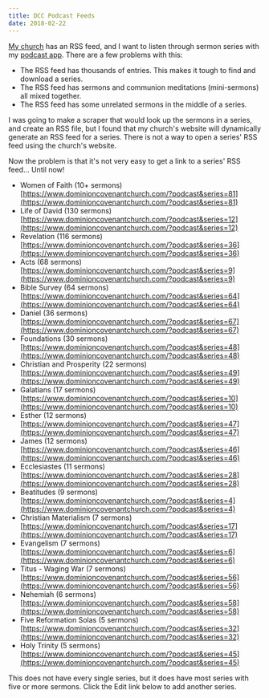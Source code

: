 ```yaml
---
title: DCC Podcast Feeds
date: 2018-02-22
---
```


[My church](https://www.dominioncovenantchurch.com) has an RSS feed, and I want to listen through sermon series with my [podcast app](./android-podcast-apps-review). There are a few problems with this:

- The RSS feed has thousands of entries. This makes it tough to find and download a series.
- The RSS feed has sermons and communion meditations (mini-sermons) all mixed together.
- The RSS feed has some unrelated sermons in the middle of a series.

I was going to make a scraper that would look up the sermons in a series, and create an RSS file, but I found that my church's website will dynamically generate an RSS feed for a series. There is not a way to open a series' RSS feed using the church's website.

Now the problem is that it's not very easy to get a link to a series' RSS feed... Until now!

- Women of Faith (10+ sermons) <br> [https://www.dominioncovenantchurch.com/?podcast&series=81](https://www.dominioncovenantchurch.com/?podcast&series=81)
- Life of David (130 sermons) <br> [https://www.dominioncovenantchurch.com/?podcast&series=12](https://www.dominioncovenantchurch.com/?podcast&series=12)
- Revelation (116 sermons) <br> [https://www.dominioncovenantchurch.com/?podcast&series=36](https://www.dominioncovenantchurch.com/?podcast&series=36)
- Acts (68 sermons) <br> [https://www.dominioncovenantchurch.com/?podcast&series=9](https://www.dominioncovenantchurch.com/?podcast&series=9)
- Bible Survey (64 sermons) <br> [https://www.dominioncovenantchurch.com/?podcast&series=64](https://www.dominioncovenantchurch.com/?podcast&series=64)
- Daniel (36 sermons) <br> [https://www.dominioncovenantchurch.com/?podcast&series=67](https://www.dominioncovenantchurch.com/?podcast&series=67)
- Foundations (30 sermons) <br> [https://www.dominioncovenantchurch.com/?podcast&series=48](https://www.dominioncovenantchurch.com/?podcast&series=48)
- Christian and Prosperity (22 sermons) <br> [https://www.dominioncovenantchurch.com/?podcast&series=49](https://www.dominioncovenantchurch.com/?podcast&series=49)
- Galatians (17 sermons) <br> [https://www.dominioncovenantchurch.com/?podcast&series=10](https://www.dominioncovenantchurch.com/?podcast&series=10)
- Esther (12 sermons) <br> [https://www.dominioncovenantchurch.com/?podcast&series=47](https://www.dominioncovenantchurch.com/?podcast&series=47)
- James (12 sermons) <br> [https://www.dominioncovenantchurch.com/?podcast&series=46](https://www.dominioncovenantchurch.com/?podcast&series=46)
- Ecclesiastes (11 sermons) <br> [https://www.dominioncovenantchurch.com/?podcast&series=28](https://www.dominioncovenantchurch.com/?podcast&series=28)
- Beatitudes (9 sermons) <br> [https://www.dominioncovenantchurch.com/?podcast&series=4](https://www.dominioncovenantchurch.com/?podcast&series=4)
- Christian Materialism (7 sermons) <br> [https://www.dominioncovenantchurch.com/?podcast&series=17](https://www.dominioncovenantchurch.com/?podcast&series=17)
- Evangelism (7 sermons) <br> [https://www.dominioncovenantchurch.com/?podcast&series=6](https://www.dominioncovenantchurch.com/?podcast&series=6)
- Titus - Waging War (7 sermons) <br> [https://www.dominioncovenantchurch.com/?podcast&series=56](https://www.dominioncovenantchurch.com/?podcast&series=56)
- Nehemiah (6 sermons) <br> [https://www.dominioncovenantchurch.com/?podcast&series=58](https://www.dominioncovenantchurch.com/?podcast&series=58)
- Five Reformation Solas (5 sermons) <br> [https://www.dominioncovenantchurch.com/?podcast&series=32](https://www.dominioncovenantchurch.com/?podcast&series=32)
- Holy Trinity (5 sermons) <br> [https://www.dominioncovenantchurch.com/?podcast&series=45](https://www.dominioncovenantchurch.com/?podcast&series=45)

This does not have every single series, but it does have most series with five or more sermons. Click the Edit link below to add another series.
